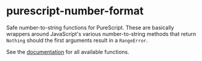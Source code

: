 # purescript-number-format

Safe number-to-string functions for PureScript. These are basically wrappers
around JavaScript's various number-to-string methods that return `Nothing`
should the first arguments result in a `RangeError`.

See the [documentation][1] for all available functions.

  [1]: /docs/Number/Format.md
